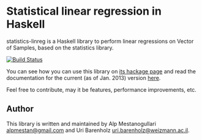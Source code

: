 # Statistical linear regression in Haskell

statistics-linreg is a Haskell library to perform linear regressions on Vector of Samples, based on the statistics library.

[![Build Status](https://secure.travis-ci.org/alpmestan/statistics-linreg.png?branch=master)](http://travis-ci.org/alpmestan/statistics-linreg)

You can see how you can use this library on [its hackage page](https://hackage.haskell.org/package/statistics-linreg) and read the documentation for the current (as of Jan. 2013) version [here](http://hackage.haskell.org/packages/archive/statistics-linreg/0.2.3/doc/html/Statistics-LinearRegression.html).

Feel free to contribute, may it be features, performance improvements, etc.

Author
------

This library is written and maintained by Alp Mestanogullari <alpmestan@gmail.com> and Uri Barenholz <uri.barenholz@weizmann.ac.il>.